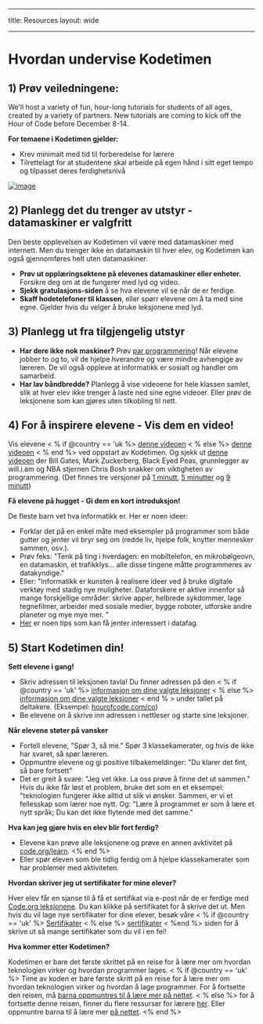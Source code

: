 * * *

title: Resources layout: wide

* * *

# Hvordan undervise Kodetimen

## 1) Prøv veiledningene:

We’ll host a variety of fun, hour-long tutorials for students of all ages, created by a variety of partners. New tutorials are coming to kick off the Hour of Code before December 8-14.

**For temaene i Kodetimen gjelder:**

  * Krev minimalt med tid til forberedelse for lærere
  * Tilrettelagt for at studentene skal arbeide på egen hånd i sitt eget tempo og tilpasset deres ferdighetsnivå

[![image](http://code.org/images/tutorials.png)](http://code.org/learn)

## 2) Planlegg det du trenger av utstyr - datamaskiner er valgfritt

Den beste opplevelsen av Kodetimen vil være med datamaskiner med internett. Men du trenger ikke en datamaskin til hver elev, og Kodetimen kan også gjennomføres helt uten datamaskiner.

  * **Prøv ut opplæringsøktene på elevenes datamaskiner eller enheter.** Forsikre deg om at de fungerer med lyd og video.
  * **Sjekk gratulasjons-siden** å se hva elevene vil se når de er ferdige. 
  * **Skaff hodetelefoner til klassen**, eller spørr elevene om å ta med sine egne. Gjelder hvis du velger å bruke leksjonene med lyd.

## 3) Planlegg ut fra tilgjengelig utstyr

  * **Har dere ikke nok maskiner?** Prøv [par programmering](http://www.ncwit.org/resources/pair-programming-box-power-collaborative-learning)! Når elevene jobber to og to, vil de hjelpe hverandre og være mindre avhengige av læreren. De vil også oppleve at informatikk er sosialt og handler om samarbeid.
  * **Har lav båndbredde?** Planlegg å vise videoene for hele klassen samlet, slik at hver elev ikke trenger å laste ned sine egne videoer. Eller prøv de leksjonene som kan gjøres uten tilkobling til nett.

## 4) For å inspirere elevene - Vis dem en video!

Vis elevene < % if @country == 'uk %> [denne videoen](https://www.youtube.com/watch?v=96B5-JGA9EQ) < % else %> [denne videoen](http://www.youtube.com/watch?v=FC5FbmsH4fw) < % end %> ved oppstart av Kodetimen. Og sjekk ut [denne videoen](http://youtube.com/codeorg) der Bill Gates, Mark Zuckerberg, Black Eyed Peas, grunnlegger av will.i.am og NBA stjernen Chris Bosh snakker om viktigheten av programmering. (Det finnes tre versjoner på [1 minutt](https://www.youtube.com/watch?v=qYZF6oIZtfc), [5 minutter](https://www.youtube.com/watch?v=nKIu9yen5nc) og [9 minutt](https://www.youtube.com/watch?v=dU1xS07N-FA))

**Få elevene på hugget - Gi dem en kort introduksjon!**

De fleste barn vet hva informatikk er. Her er noen ideer:

  * Forklar det på en enkel måte med eksempler på programmer som både gutter og jenter vil bryr seg om (redde liv, hjelpe folk, knytter mennesker sammen, osv.).
  * Prøv feks: "Tenk på ting i hverdagen: en mobiltelefon, en mikrobølgeovn, en datamaskin, et trafikklys... alle disse tingene måtte programmeres av datakyndige."
  * Eller: "Informatikk er kunsten å realisere ideer ved å bruke digitale verktøy med stadig nye muligheter. Dataforskere er aktive innenfor så mange forskjellige områder: skrive apper, helbrede sykdommer, lage tegnefilmer, arbeider med sosiale medier, bygge roboter, utforske andre planeter og mye mye mer. "
  * [Her](http://code.org/girls) er noen tips som kan få jenter interessert i datafag. 

## 5) Start Kodetimen din!

**Sett elevene i gang!**

  * Skriv adressen til leksjonen tavla! Du finner adressen på den < % if @country == 'uk' %> [informasjon om dine valgte leksjoner](http://uk.code.org/learn) < % else %> [informasjon om dine valgte leksjoner](http://code.org/learn) < end % > under tallet på deltakere. (Eksempel: [hourofcode.com/co](http://code.org/learn)) 
  * Be elevene on å skrive inn adressen i nettleser og starte sine leksjoner.

**Når elevene støter på vansker**

  * Fortell elevene, "Spør 3, så me." Spør 3 klassekamerater, og hvis de ikke har svaret, så spør læreren.
  * Oppmuntre elevene og gi positive tilbakemeldinger: "Du klarer det fint, så bare fortsett"
  * Det er greit å svare: "Jeg vet ikke. La oss prøve å finne det ut sammen." Hvis du ikke får løst et problem, bruke det som en et eksempel: "teknologien fungerer ikke alltid ut slik vi ønsker. Sammen, er vi et fellesskap som lærer noe nytt. Og: "Lære å programmet er som å lære et nytt språk; Du kan det ikke flytende med det samme."

**Hva kan jeg gjøre hvis en elev blir fort ferdig?**

  * Elevene kan prøve alle leksjonene og prøve en annen avktivitet på [code.org/learn](http://uk.code.org/learn). <% end %> 
  * Eller spør eleven som ble tidlig ferdig om å hjelpe klassekamerater som har problemer med aktiviteten.

**Hvordan skriver jeg ut sertifikater for mine elever?**

Hver elev får en sjanse til å få et sertifikat via e-post når de er ferdige med [Code.org leksjonene](http://studio.code.org). Du kan klikke på sertifikatet for å skrive det ut. Men hvis du vil lage nye sertifikater for dine elever, besøk våre < % if @country == 'uk' %> [Sertifikater](http://uk.code.org/certificates) < % else %> [sertifikater](http://code.org/certificates) < %end %> siden for å skrive ut så mange sertifikater som du vil i en fei!

**Hva kommer etter Kodetimen?**

Kodetimen er bare det første skrittet på en reise for å lære mer om hvordan teknologien virker og hvordan programmer lages. < % if @country == 'uk' %> Time av koden er bare første skritt på en reise for å lære mer om hvordan teknologien virker og hvordan å lage programmer. For å fortsette den reisen, må [barna oppmuntres til å lære mer på nettet](http://uk.code.org/learn/beyond). < % else %> for å fortsette denne reisen, finner du flere ressurser for lærere [her](http://code.org/educate). Eller oppmuntre barna til å lære mer [på nettet](http://code.org/learn/beyond). <% end %>